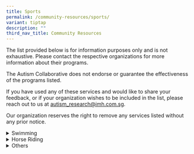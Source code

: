 ```yaml
---
title: Sports
permalink: /community-resources/sports/
variant: tiptap
description: ""
third_nav_title: Community Resources
---
```

<p>The list provided below is for information purposes only and is not exhaustive.
Please contact the respective organizations for more information about
their programs.</p>
<p>The Autism Collaborative does not endorse or guarantee the effectiveness
of the programs listed.</p>
<p>If you have used any of these services and would like to share your feedback,
or if your organization wishes to be included in the list, please reach
out to us at <a href="mailto:autism_research@imh.com.sg" rel="noopener noreferrer nofollow" target="_blank">autism_research@imh.com.sg</a>.</p>
<p>Our organization reserves the right to remove any services listed without
any prior notice.</p>
<div data-type="detailGroup" class="isomer-accordion-group isomer-accordion isomer-accordion-white">
<details class="isomer-details">
<summary>Swimming</summary>
<div data-type="detailsContent" class="isomer-details-content">
<table style="minWidth: 50px">
<colgroup>
<col>
<col>
</colgroup>
<tbody>
<tr>
<th rowspan="1" colspan="1">
<p>Organization</p>
</th>
<th rowspan="1" colspan="1">
<p>Program Information</p>
</th>
</tr>
<tr>
<td rowspan="1" colspan="1">
<p><a href="https://swishswimming.com/" rel="noopener nofollow" target="_blank">Swish Swimming</a>
</p>
<p></p>
<p>Contact: 9832 2522</p>
<p>Email: <a href="mailto:admin@swishswimming.com" rel="noopener noreferrer nofollow" target="_blank">admin@swishswimming.com</a>
</p>
</td>
<td rowspan="1" colspan="1">
<p>Swish Swimming offers personalised, adaptive lessons led by trained instructors
to support children with special needs, ensuring a positive and enriching
experience for every child.</p>
<p></p>
<p>Their classes are designed to provide individualised attention, customised
learning plans and therapeutic benefits.</p>
</td>
</tr>
</tbody>
</table>
</div>
</details>
</div>
<div data-type="detailGroup" class="isomer-accordion-group isomer-accordion isomer-accordion-white">
<details class="isomer-details">
<summary>Horse Riding</summary>
<div data-type="detailsContent" class="isomer-details-content">
<table style="minWidth: 50px">
<colgroup>
<col>
<col>
</colgroup>
<tbody>
<tr>
<th rowspan="1" colspan="1">
<p>Organization</p>
</th>
<th rowspan="1" colspan="1">
<p>Program Information</p>
</th>
</tr>
<tr>
<td rowspan="1" colspan="1">
<p><a href="https://rdasingapore.org" rel="noopener nofollow" target="_blank">Riding for the Disabled Association (RDA)</a>
</p>
<p></p>
<p>Contact: 6250 0176</p>
<p>Email: <a href="mailto:mail@rdasingapore.org.sg" rel="noopener noreferrer nofollow" target="_blank">mail@rdasingapore.org.sg</a>
</p>
</td>
<td rowspan="1" colspan="1">
<p>RDA provides equine-assisted therapy to the disabled beneficiaries in
the community. They work with various types of disabilities, including
physical, developmental, cognitive and learning disabilities in children
and adults.</p>
<p>Therapeutic Riding: Individuals are usually allocated a 9 to 10 week course,
allowing riders to work on their goals and objectives set before riding
begins.</p>
<p><em>*To be eligible for the riding programme, there is an age requirement of 5 years and older, and a weight limit of 60kg.</em>
</p>
<p>Ground Programme: Off-the-horse therapy, allowing individuals to partake
in activities off the horse such as interacting with the horse, horse care,
handling and groundwork.</p>
<p><em>*The ground programme is currently only open to groups from SPEDs or SSAs.</em>
</p>
</td>
</tr>
</tbody>
</table>
</div>
</details>
</div>
<div data-type="detailGroup" class="isomer-accordion-group isomer-accordion isomer-accordion-white">
<details class="isomer-details">
<summary>Others</summary>
<div data-type="detailsContent" class="isomer-details-content">
<table style="minWidth: 50px">
<colgroup>
<col>
<col>
</colgroup>
<tbody>
<tr>
<th rowspan="1" colspan="1">
<p>Organization</p>
</th>
<th rowspan="1" colspan="1">
<p>Program Information</p>
</th>
</tr>
<tr>
<td rowspan="1" colspan="1">
<p><a href="https://www.specialolympics.org.sg/" rel="noopener nofollow" target="_blank">Special Olympics Singapore</a>
</p>
<p></p>
<p>Contact: 6293 3182</p>
<p>Email: <a href="mailto:admin@specialolympics.org.sg" rel="noopener noreferrer nofollow" target="_blank">admin@specialolympics.org.sg</a>
</p>
</td>
<td rowspan="1" colspan="1">
<p>Special Olympics Singapore (SOSG) is part of a global organization that
serves athletes with intellectual disability.</p>
<p>Available sports include: athletics, badminton, basketball, bocce, bowling,
dance sport, floorball, football and swimming.</p>
<ul data-tight="true" class="tight">
<li>
<p>Athletes will be able to represent SOSG in National, Regional and International
games.</p>
</li>
</ul>
<p>Other programs available: Play Inclusive, Young Athletes, Healthy Athletes,
Motor Activities Training Program and Athlete Leadership.</p>
<p><em>*To confirm their eligibility, a clinical report indicating an IQ score below 75 is required for individuals diagnosed with autism.</em>
</p>
</td>
</tr>
<tr>
<td rowspan="1" colspan="1">
<p><a href="https://www.innervatefit.com/adaptives" rel="noopener nofollow" target="_blank">Innervate</a>
</p>
<p></p>
<p>Contact: 8886 3099</p>
<p>Email: <a href="mailto:info@innervatefit.com" rel="noopener noreferrer nofollow" target="_blank">info@innervatefit.com</a>
</p>
</td>
<td rowspan="1" colspan="1">
<p>Innvervate aims to make fitness inclusive and accessible for people from
all walks of life. They have conducted programmes for various groups, including
AWWA, MINDS, APSN and SPD.</p>
<p></p>
<p>Their Adaptive CrossFit Program is specially designed for individuals
with disabilities.</p>
</td>
</tr>
<tr>
<td rowspan="1" colspan="1">
<p><a href="www.bazgym.com" rel="noopener nofollow" target="_blank">BazGym</a>
</p>
<p></p>
<p>Contact: 9437 5479 (Whatsapp)</p>
<p></p>
</td>
<td rowspan="1" colspan="1">
<p>BazGym Gymnastics School includes programs for children with special needs.</p>
<p></p>
<p>Their PhysioGym program is specially designed for individuals with special
needs. This program is also conducted at various schools, including Pathlight
School, Eden School, Grace Orchard School, Rainbow Centre and AWWA.</p>
</td>
</tr>
</tbody>
</table>
</div>
</details>
</div>
<p></p>